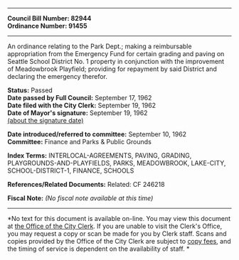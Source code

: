 * * * * *  
  
**Council Bill Number: [](#h0)[](#h2)82944**   
**Ordinance Number: 91455**  
  
* * * * *  
  
An ordinance relating to the Park Dept.; making a reimbursable appropriation from the Emergency Fund for certain grading and paving on Seattle School District No. 1 property in conjunction with the improvement of Meadowbrook Playfield; providing for repayment by said District and declaring the emergency therefor.  
  
**Status:** Passed   
**Date passed by Full Council:** September 17, 1962   
**Date filed with the City Clerk:** September 19, 1962   
**Date of Mayor's signature:** September 19, 1962   
[(about the signature date)](/~public/approvaldate.htm)   
  
  
**Date introduced/referred to committee:** September 10, 1962   
**Committee:** Finance and Parks & Public Grounds   
  
**Index Terms:** INTERLOCAL-AGREEMENTS, PAVING, GRADING, PLAYGROUNDS-AND-PLAYFIELDS, PARKS, MEADOWBROOK, LAKE-CITY, SCHOOL-DISTRICT-1, FINANCE, SCHOOLS  
  
**References/Related Documents:** Related: CF 246218  
  
**Fiscal Note:** *(No fiscal note available at this time)*  
  
* * * * *  
  
*No text for this document is available on-line. You may view this document at [the Office of the City Clerk](http://www.seattle.gov/leg/clerk/contactUs.htm). If you are unable to visit the Clerk's Office, you may request a copy or scan be made for you by Clerk staff. Scans and copies provided by the Office of the City Clerk are subject to [copy fees](http://clerk.seattle.gov/~public/clerkfees.htm), and the timing of service is dependent on the availability of staff. *  
  
  
